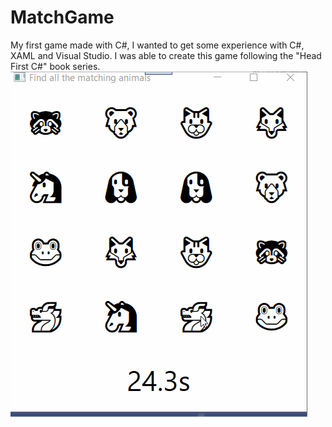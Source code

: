 # MatchGame
My first game made with C#, I wanted to get some experience with C#, XAML and Visual Studio. I was able to create this game following the "Head First C#" book series.
<img src="https://github.com/Xxyumi-hub/MatchGame/blob/master/MatchGameDemo.gif" alt="video">
